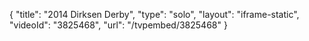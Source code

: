 {
    "title": "2014 Dirksen Derby",
    "type": "solo",
    "layout": "iframe-static",
    "videoId": "3825468",
    "url": "\/tvpembed\/3825468"
}